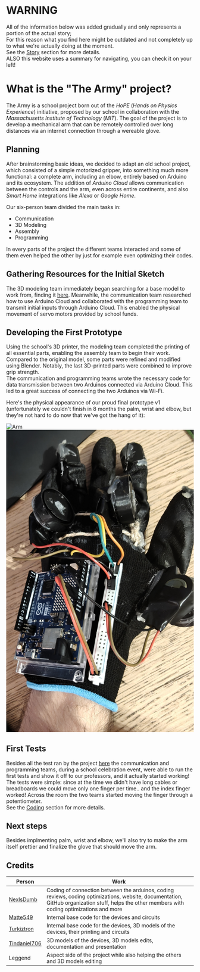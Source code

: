 # WARNING
All of the information below was added gradually and only represents a portion of the actual story;<br>
For this reason what you find here might be outdated and not completely up to what we're actually doing at the moment.<br>
See the [Story](./story.md) section for more details.<br>
ALSO this website uses a summary for navigating, you can check it on your left!

# What is the "The Army" project?
The Army is a school project born out of the _HoPE_ (_Hands on Physics Experience_) initiative, proposed by our school in collaboration with the _Massachusetts Institute of Technology_ (_MIT_). The goal of the project is to develop a mechanical arm that can be remotely controlled over long distances via an internet connection through a wereable glove.

## Planning
After brainstorming basic ideas, we decided to adapt an old school project, which consisted of a simple motorized gripper, into something much more functional: a complete arm, including an elbow, entirely based on Arduino and its ecosystem. The addition of _Arduino Cloud_ allows communication between the controls and the arm, even across entire continents, and also _Smart Home_ integrations like _Alexa_ or _Google Home_.

Our six-person team divided the main tasks in:
- Communication
- 3D Modeling
- Assembly
- Programming

In every parts of the project the different teams interacted and some of them even helped the other by just for example even optimizing their codes.

## Gathering Resources for the Initial Sketch
The 3D modeling team immediately began searching for a base model to work from, finding it [here](https://www.thingiverse.com/thing:2269115). Meanwhile, the communication team researched how to use Arduino Cloud and collaborated with the programming team to transmit initial inputs through Arduino Cloud. This enabled the physical movement of servo motors provided by school funds.

## Developing the First Prototype
Using the school's 3D printer, the modeling team completed the printing of all essential parts, enabling the assembly team to begin their work. Compared to the original model, some parts were refined and modified using Blender. Notably, the last 3D-printed parts were combined to improve grip strength.<br>
The communication and programming teams wrote the necessary code for data transmission between two Arduinos connected via Arduino Cloud. This led to a great success of connecting the two Arduinos via Wi-Fi.

Here's the physical appearance of our proud final prototype v1 (unfortunately we couldn't finish in 8 months the palm, wrist and elbow, but they're not hard to do now that we've got the hang of it):

![Arm](assets/arm.jpg)<br>
![Glove](assets/glove.jpg)

## First Tests
Besides all the test ran by the project [here](https://github.com/The-Army-Hope/Arduino-Tests) the communication and programming teams, during a school celebration event, were able to run the first tests and show it off to our professors, and it actually started working!<br>
The tests were simple: since at the time we didn't have long cables or breadboards we could move only one finger per time.. and the index finger worked! Across the room the two teams started moving the finger through a potentiometer.<br>
See the [Coding](./coding.md) section for more details.

## Next steps
Besides implmenting palm, wrist and elbow, we'll also try to make the arm itself prettier and finalize the glove that should move the arm.

## Credits
| Person                                          | Work                                                                                                                                                                                           |
| ----------------------------------------------- | ---------------------------------------------------------------------------------------------------------------------------------------------------------------------------------------------- |
| [NexIsDumb](https://github.com/NexIsDumb)       | Coding of connection between the arduinos, coding reviews, coding optimizations, website, documentation, GitHub organization stuff, helps the other members with coding optimizations and more |
| [Matte549](https://github.com/Matte549)         | Internal base code for the devices and circuits                                                                                                                                                |
| [Turkiztron](https://github.com/turkiz-jpg)     | Internal base code for the devices, 3D models of the devices, their printing and circuits                                                                                                      |
| [Tindaniel706](https://github.com/Tindaniel706) | 3D models of the devices, 3D models edits, documentation and presentation                                                                                                                      |
| Leggend                                         | Aspect side of the project while also helping the others and 3D models editing                                                                                                                 |